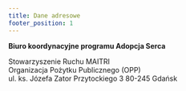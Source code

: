 ```yaml
---
title: Dane adresowe
footer_position: 1
---
```


**Biuro koordynacyjne programu Adopcja Serca**

Stowarzyszenie Ruchu MAITRI\
Organizacja Pożytku Publicznego (OPP)\
ul. ks. Józefa Zator Przytockiego 3
80-245 Gdańsk

